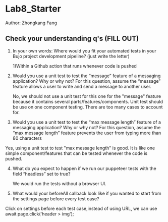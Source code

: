 # Lab8_Starter
Author: Zhongkang Fang  

## Check your understanding q's (FILL OUT)
1. In your own words: Where would you fit your automated tests in your Bujo project development pipeline? (just write the letter)

    1)Within a Github action that runs whenever code is pushed 
 
2. Would you use a unit test to test the “message” feature of a messaging application? Why or why not? For this question, assume the “message” feature allows a user to write and send a message to another user.

   No, we should not use a unit test for this one for the "message" feature because it contains several parts/features/components. Unit test should be use on one component testing. There are too many cases to account for. 

3. Would you use a unit test to test the “max message length” feature of a messaging application? Why or why not? For this question, assume the “max message length” feature prevents the user from typing more than 80 characters

Yes, using a unit test to test "max message length" is good. It is like one simple component/features that can be tested whenever the code is pushed. 

4. What do you expect to happen if we run our puppeteer tests with the field “headless” set to true?

   We would run the tests without a browser UI. 

5. What would your beforeAll callback look like if you wanted to start from the settings page before every test case?

  Click on settings before each test case,instead of using URL, we can use await page.click('header > img');

